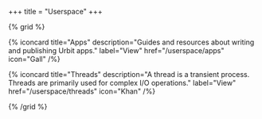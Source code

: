 +++
title = "Userspace"
+++

{% grid %}

  {% iconcard
    title="Apps"
    description="Guides and resources about writing and publishing Urbit apps."
    label="View"
    href="/userspace/apps"
    icon="Gall"
  /%}

  {% iconcard
    title="Threads"
    description="A thread is a transient process. Threads are primarily used for complex I/O operations."
    label="View"
    href="/userspace/threads"
    icon="Khan"
  /%}

{% /grid %}
